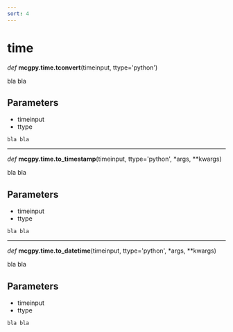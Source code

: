 ```yaml
---
sort: 4
---
```


# time

*def* **mcgpy.time.tconvert**(timeinput, ttype='python')

bla bla

## Parameters

* timeinput
* ttype

```note
bla bla
```

---
*def* **mcgpy.time.to_timestamp**(timeinput, ttype='python', *args, **kwargs)

bla bla

## Parameters

* timeinput
* ttype

```note
bla bla
```

---
*def* **mcgpy.time.to_datetime**(timeinput, ttype='python', *args, **kwargs)

bla bla

## Parameters

* timeinput
* ttype

```note
bla bla
```
